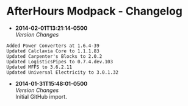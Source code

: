 # AfterHours Modpack - Changelog
* **2014-02-01T13:21:14-0500**  
*Version Changes*  
```
Added Power Converters at 1.6.4-39
Updated Calclavia Core to 1.1.1.83
Updated Carpenter's Blocks to 2.0.2
Updated LogisticsPipes to 0.7.4.dev.103
Updated MFFS to 3.6.2.11
Updated Universal Electricity to 3.0.1.32
```
* **2014-01-31T15:48:01-0500**  
*Version Changes*  
    Initial GitHub import.

